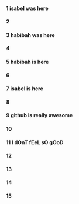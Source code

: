 #### 1 isabel was here
#### 2
#### 3 habibah was here
#### 4
#### 5 habibah is here
#### 6
#### 7 isabel is here
#### 8
#### 9 github is really awesome
#### 10
#### 11 I dOnT fEeL sO gOoD 
#### 12
#### 13
#### 14
#### 15